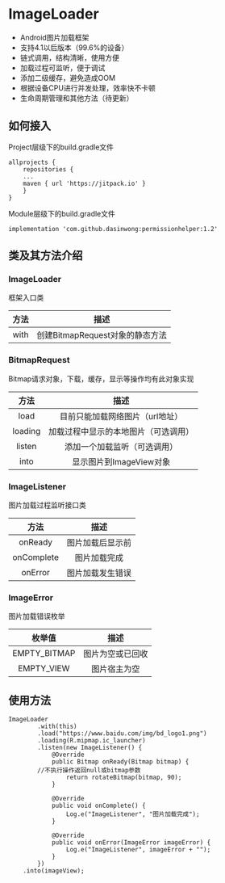 # ImageLoader
- Android图片加载框架
- 支持4.1以后版本（99.6%的设备）
- 链式调用，结构清晰，使用方便
- 加载过程可监听，便于调试
- 添加二级缓存，避免造成OOM
- 根据设备CPU进行并发处理，效率快不卡顿
- 生命周期管理和其他方法（待更新）
## 如何接入
Project层级下的build.gradle文件
```
allprojects {
    repositories {
    ...
    maven { url 'https://jitpack.io' }
    }
}
```
Module层级下的build.gradle文件
```
implementation 'com.github.dasinwong:permissionhelper:1.2'
```
## 类及其方法介绍
### ImageLoader
框架入口类

| 方法 | 描述 |
| :-------------: | :-------------: |
| with | 创建BitmapRequest对象的静态方法 |

### BitmapRequest
Bitmap请求对象，下载，缓存，显示等操作均有此对象实现

| 方法 | 描述 |
| :-------------: | :-------------: |
| load | 目前只能加载网络图片（url地址） |
| loading | 加载过程中显示的本地图片（可选调用） |
| listen | 添加一个加载监听（可选调用） |
| into | 显示图片到ImageView对象 |

### ImageListener
图片加载过程监听接口类

| 方法 | 描述 |
| :-------------: | :-------------: |
| onReady | 图片加载后显示前 |
| onComplete | 图片加载完成 |
| onError | 图片加载发生错误 |

### ImageError
图片加载错误枚举

| 枚举值 | 描述 |
| :-------------: | :-------------: |
| EMPTY_BITMAP | 图片为空或已回收 |
| EMPTY_VIEW | 图片宿主为空 |

## 使用方法
```
ImageLoader
        .with(this)
        .load("https://www.baidu.com/img/bd_logo1.png")
        .loading(R.mipmap.ic_launcher)
        .listen(new ImageListener() {
            @Override
            public Bitmap onReady(Bitmap bitmap) {
		//不执行操作返回null或bitmap参数
                return rotateBitmap(bitmap, 90); 
            }

            @Override
            public void onComplete() {
                Log.e("ImageListener", "图片加载完成");
            }

            @Override
            public void onError(ImageError imageError) {
                Log.e("ImageListener", imageError + "");
            }
        })
    .into(imageView);
```
